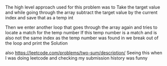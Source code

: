 The high level approach used for this problem was to 
Take the target value and while going through the array
subtract the target value by the current index and save that as a temp int

Then we enter another loop that goes through the array again and tries to locate a match for the temp number 
If this temp number is a match and is also not the same index as the temp number was found in we break out of the loop
and print the Solution

also
https://leetcode.com/problems/two-sum/description/
Seeing this when I was doing leetcode and checking my submission history was funny 
